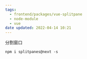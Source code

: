 ```yaml
---
tags:
  - frontend/packages/vue-splitpane
  - node-module
  - vue
date updated: 2022-04-14 10:21
---
```


分割窗口

```shell
npm i splitpanes@next -s
```
